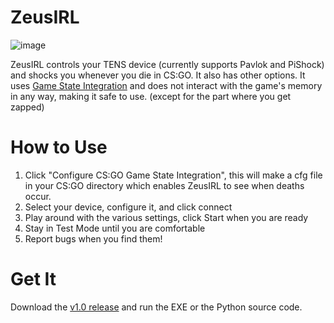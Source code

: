 # ZeusIRL

![image](https://github.com/ayancey/ZeusIRL/assets/10055792/9da3687b-e5f6-4fcb-bdd5-07af8fa568e4)

ZeusIRL controls your TENS device (currently supports Pavlok and PiShock) and shocks you whenever you die in CS:GO. It also has other options. It uses [Game State Integration](https://developer.valvesoftware.com/wiki/Counter-Strike:_Global_Offensive_Game_State_Integration) and does not interact with the game's memory in any way, making it safe to use. (except for the part where you get zapped)

# How to Use

1. Click "Configure CS:GO Game State Integration", this will make a cfg file in your CS:GO directory which enables ZeusIRL to see when deaths occur. 
2. Select your device, configure it, and click connect
3. Play around with the various settings, click Start when you are ready
4. Stay in Test Mode until you are comfortable
5. Report bugs when you find them!

# Get It

Download the [v1.0 release](https://github.com/ayancey/PavlokCSGO/releases/tag/v1.0) and run the EXE or the Python source code.
